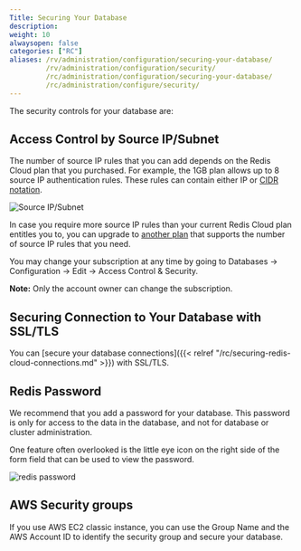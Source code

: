 ```yaml
---
Title: Securing Your Database
description:
weight: 10
alwaysopen: false
categories: ["RC"]
aliases: /rv/administration/configuration/securing-your-database/
         /rv/administration/configuration/security/
         /rc/administration/configuration/securing-your-database/
         /rc/administration/configure/security/
---
```

The security controls for your database are:

## Access Control by Source IP/Subnet

The number of source IP rules that you can add depends on the Redis Cloud plan that you purchased.
For example, the 1GB plan allows up to 8 source IP authentication rules.
These rules can contain either IP or [CIDR notation](https://en.wikipedia.org/wiki/Classless_Inter-Domain_Routing#CIDR_notation).

![Source IP/Subnet](/images/rc/source_ip_subnet-1.png)

In case you require more source IP rules than your current Redis Cloud plan entitles you to,
you can upgrade to [another plan](https://redislabs.com/pricing) that supports the number of source IP rules that you need.

You may change your subscription at any time by going to Databases -> Configuration -> Edit -> Access Control & Security.

**Note:** Only the account owner can change the subscription.

## Securing Connection to Your Database with SSL/TLS

You can [secure your database connections]({{< relref "/rc/securing-redis-cloud-connections.md" >}}) with SSL/TLS.

## Redis Password

We recommend that you add a password for your database.
This password is only for access to the data in the database, and not for database or cluster administration.

One feature often overlooked is the little eye icon on the right side of
the form field that can be used to view the password.

![redis
password](/images/rc/redis_password.png?width=600&height=42)

## AWS Security groups

If you use AWS EC2 classic instance,
you can use the Group Name and the AWS Account ID to identify the security group and secure your database.
